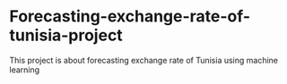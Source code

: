 # Forecasting-exchange-rate-of-tunisia-project
This project is about forecasting exchange rate of Tunisia using machine learning

